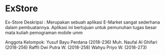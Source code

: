 # ExStore

Ex-Store
Deskripsi :
Merupakan sebuah aplikasi E-Market sangat sederhana dalam pembuatannya. Aplikasi ini bertujuan untuk pemunuhan tugas besar mata kuliah pemograman mobile umm

Anggota Kelompok:
Yusuf Bayu Perdana (2018-236)
Muh. Naufal Al Ghifari (2018-256)
Raffli Dwi Putra W. (2018-258)
Wahyu Priyo W. (2018-273)
